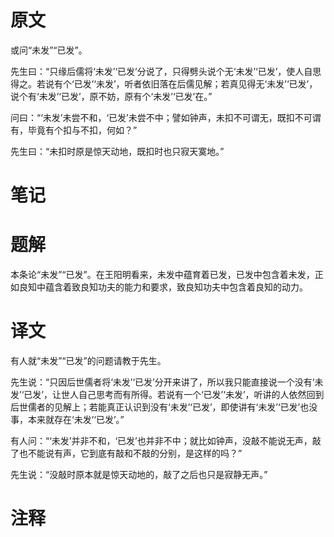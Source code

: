# 原文
或问“未发”“已发”。

先生曰：“只缘后儒将‘未发’‘已发’分说了，只得劈头说个无‘未发’‘已发’，使人自思得之。若说有个‘已发’‘未发’，听者依旧落在后儒见解；若真见得无‘未发’‘已发’，说个有‘未发’‘已发’，原不妨，原有个‘未发’‘已发’在。”

问曰：“‘未发’未尝不和，‘已发’未尝不中；譬如钟声，未扣不可谓无，既扣不可谓有，毕竟有个扣与不扣，何如？”

先生曰：“未扣时原是惊天动地，既扣时也只寂天寞地。”
# 笔记

# 题解
本条论“未发”“已发”。在王阳明看来，未发中蕴育着已发，已发中包含着未发，正如良知中蕴含着致良知功夫的能力和要求，致良知功夫中包含着良知的动力。
# 译文
有人就“未发”“已发”的问题请教于先生。

先生说：“只因后世儒者将‘未发’‘已发’分开来讲了，所以我只能直接说一个没有‘未发’‘已发’，让世人自己思考而有所得。若说有一个‘已发’‘未发’，听讲的人依然回到后世儒者的见解上；若能真正认识到没有‘未发’‘已发’，即使讲有‘未发’‘已发’也没事，本来就存在‘未发’‘已发’。”

有人问：“‘未发’并非不和，‘已发’也并非不中；就比如钟声，没敲不能说无声，敲了也不能说有声，它到底有敲和不敲的分别，是这样的吗？”

先生说：“没敲时原本就是惊天动地的，敲了之后也只是寂静无声。”
# 注释